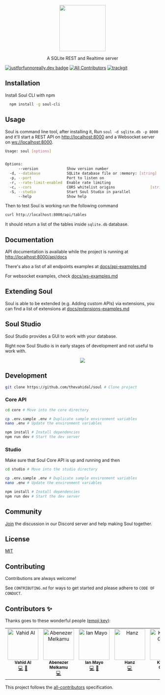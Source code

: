 <p align="center">
    <img src='docs/logo.png' height='150px' style="">
    <p align="center">
        A SQLite REST and Realtime server 
    </p>
</p>

[![justforfunnoreally.dev badge](https://img.shields.io/badge/justforfunnoreally-dev-9ff)](https://justforfunnoreally.dev)
[![All Contributors](https://img.shields.io/github/all-contributors/thevahidal/soul?color=ee8449&style=flat-square)](#contributors)
[![trackgit](https://us-central1-trackgit-analytics.cloudfunctions.net/token/ping/la8rmyedi6oogy87pxla)](https://trackgit.com)

## Installation

Install Soul CLI with npm

```bash
  npm install -g soul-cli
```

## Usage

Soul is command line tool, after installing it,
Run `soul -d sqlite.db -p 8000` and it'll start a REST API on [http://localhost:8000](http://localhost:8000) and a Websocket server on [ws://localhost:8000](ws://localhost:8000).

```bash
Usage: soul [options]


Options:
      --version             Show version number                        [boolean]
  -d, --database            SQLite database file or :memory: [string] [required]
  -p, --port                Port to listen on                           [number]
  -r, --rate-limit-enabled  Enable rate limiting                       [boolean]
  -c, --cors                CORS whitelist origins                [string]
  -S, --studio              Start Soul Studio in parallel              [boolean]
      --help                Show help                                  [boolean]

```

Then to test Soul is working run the following command

```bash
curl http://localhost:8000/api/tables
```

It should return a list of the tables inside `sqlite.db` database.

## Documentation

API documentation is available while the project is running at [http://localhost:8000/api/docs](http://localhost:8000/api/docs)

There's also a list of all endpoints examples at [docs/api-examples.md](docs/api-examples.md)

For websocket examples, check [docs/ws-examples.md](docs/ws-examples.md)

## Extending Soul

Soul is able to be extended (e.g. Adding custom APIs) via extensions, you can find a list of extensions at [docs/extensions-examples.md](docs/extensions-examples.md)

## Soul Studio

Soul Studio provides a GUI to work with your database.

Right now Soul Studio is in early stages of development and not useful to work with.

<p align="center">
    <img src='docs/soul-studio.png' style="">
</p>

## Development

```bash
git clone https://github.com/thevahidal/soul # Clone project
```

### Core API

```bash
cd core # Move into the core directory

cp .env.sample .env # Duplicate sample environment variables
nano .env # Update the environment variables

npm install # Install dependencies
npm run dev # Start the dev server
```

### Studio

Make sure that Soul Core API is up and running and then

```bash
cd studio # Move into the studio directory

cp .env.sample .env # Duplicate sample environment variables
nano .env # Update the environment variables

npm install # Install dependencies
npm run dev # Start the dev server
```

## Community

[Join](https://bit.ly/soul-discord) the discussion in our Discord server and help making Soul together.

## License

[MIT](https://choosealicense.com/licenses/mit/)


## Contributing

Contributions are always welcome!

See `CONTRIBUTING.md` for ways to get started and please adhere to `CODE OF CONDUCT`.

## Contributors ✨

Thanks goes to these wonderful people ([emoji key](https://allcontributors.org/docs/en/emoji-key)):

<!-- ALL-CONTRIBUTORS-LIST:START - Do not remove or modify this section -->
<!-- prettier-ignore-start -->
<!-- markdownlint-disable -->
<table>
  <tbody>
    <tr>
      <td align="center" valign="top" width="14.28%"><a href="http://linktr.ee/thevahidal"><img src="https://avatars.githubusercontent.com/u/20302825?v=4?s=100" width="100px;" alt="Vahid Al"/><br /><sub><b>Vahid Al</b></sub></a><br /><a href="https://github.com/thevahidal/soul/commits?author=thevahidal" title="Code">💻</a> <a href="https://github.com/thevahidal/soul/pulls?q=is%3Apr+reviewed-by%3Athevahidal" title="Reviewed Pull Requests">👀</a></td>
      <td align="center" valign="top" width="14.28%"><a href="https://github.com/AbegaM"><img src="https://avatars.githubusercontent.com/u/70259638?v=4?s=100" width="100px;" alt="Abenezer Melkamu"/><br /><sub><b>Abenezer Melkamu</b></sub></a><br /><a href="https://github.com/thevahidal/soul/commits?author=AbegaM" title="Code">💻</a></td>
      <td align="center" valign="top" width="14.28%"><a href="https://github.com/IanMayo"><img src="https://avatars.githubusercontent.com/u/1108513?v=4?s=100" width="100px;" alt="Ian Mayo"/><br /><sub><b>Ian Mayo</b></sub></a><br /><a href="https://github.com/thevahidal/soul/commits?author=IanMayo" title="Code">💻</a> <a href="https://github.com/thevahidal/soul/pulls?q=is%3Apr+reviewed-by%3AIanMayo" title="Reviewed Pull Requests">👀</a></td>
      <td align="center" valign="top" width="14.28%"><a href="https://godot.id"><img src="https://avatars.githubusercontent.com/u/40712686?v=4?s=100" width="100px;" alt="Hanz"/><br /><sub><b>Hanz</b></sub></a><br /><a href="https://github.com/thevahidal/soul/commits?author=HanzCEO" title="Code">💻</a></td>
      <td align="center" valign="top" width="14.28%"><a href="https://github.com/KoenDG"><img src="https://avatars.githubusercontent.com/u/1440619?v=4?s=100" width="100px;" alt="Koen De Groote"/><br /><sub><b>Koen De Groote</b></sub></a><br /><a href="https://github.com/thevahidal/soul/commits?author=KoenDG" title="Code">💻</a></td>
      <td align="center" valign="top" width="14.28%"><a href="https://github.com/TahaKhanAbdalli"><img src="https://avatars.githubusercontent.com/u/50602678?v=4?s=100" width="100px;" alt="Muhammad Taha Khan"/><br /><sub><b>Muhammad Taha Khan</b></sub></a><br /><a href="https://github.com/thevahidal/soul/commits?author=TahaKhanAbdalli" title="Code">💻</a></td>
    </tr>
  </tbody>
</table>

<!-- markdownlint-restore -->
<!-- prettier-ignore-end -->

<!-- ALL-CONTRIBUTORS-LIST:END -->

This project follows the [all-contributors](https://github.com/all-contributors/all-contributors) specification.
